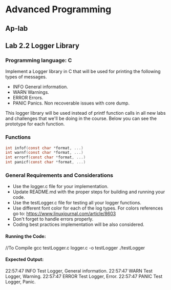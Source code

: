 # Advanced Programming 
## Ap-lab
## Lab 2.2 Logger Library
### Programming language: C

Implement a Logger library in C that will be used for printing the following types of messages.

- INFO General information.
- WARN Warnings.
- ERROR Errors.
- PANIC Panics. Non recoverable issues with core dump.

This logger library will be used instead of printf function calls in all new labs and challenges that we'll be doing in the course. Below you can see the prototype for each function.

### Functions
```c
int infof(const char *format, ...)
int warnf(const char *format, ...)
int errorf(const char *format, ...)
int panicf(const char *format, ...)
```

### General Requirements and Considerations

- Use the logger.c file for your implementation.
- Update README.md with the proper steps for building and running your code.
- Use the testLogger.c file for testing all your logger functions.
- Use different font color for each of the log types. For colors references go to: https://www.linuxjournal.com/article/8603
- Don't forget to handle errors properly.
- Coding best practices implementation will be also considered.

#### Running the Code:
 //To Compile
gcc testLogger.c logger.c -o testLogger
./testLogger
 

#### Expected Output:
22:57:47 INFO Test Logger, General information. 
22:57:47 WARN Test Logger, Warning. 
22:57:47 ERROR Test Logger, Error. 
22:57:47 PANIC Test Logger, Panic.